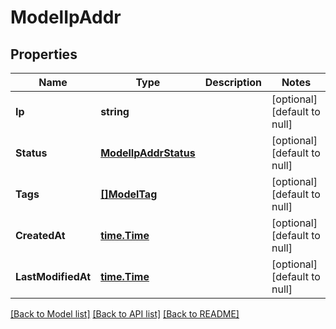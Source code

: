 # ModelIpAddr

## Properties
Name | Type | Description | Notes
------------ | ------------- | ------------- | -------------
**Ip** | **string** |  | [optional] [default to null]
**Status** | [**ModelIpAddrStatus**](modelIPAddrStatus.md) |  | [optional] [default to null]
**Tags** | [**[]ModelTag**](modelTag.md) |  | [optional] [default to null]
**CreatedAt** | [**time.Time**](time.Time.md) |  | [optional] [default to null]
**LastModifiedAt** | [**time.Time**](time.Time.md) |  | [optional] [default to null]

[[Back to Model list]](../README.md#documentation-for-models) [[Back to API list]](../README.md#documentation-for-api-endpoints) [[Back to README]](../README.md)


